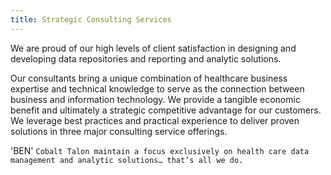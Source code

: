 ```yaml
---
title: Strategic Consulting Services
---
```


We are proud of our high levels of client satisfaction in designing and developing data repositories and reporting and analytic solutions.

Our consultants bring a unique combination of healthcare business expertise and technical knowledge to serve as the connection between business and information technology. We provide a tangible economic benefit and ultimately a strategic competitive advantage for our customers. We leverage best practices and practical experience to deliver proven solutions in three major consulting service offerings.

'BEN'
`Cobalt Talon maintain a focus exclusively on health care data management and analytic solutions… that’s all we do.`
